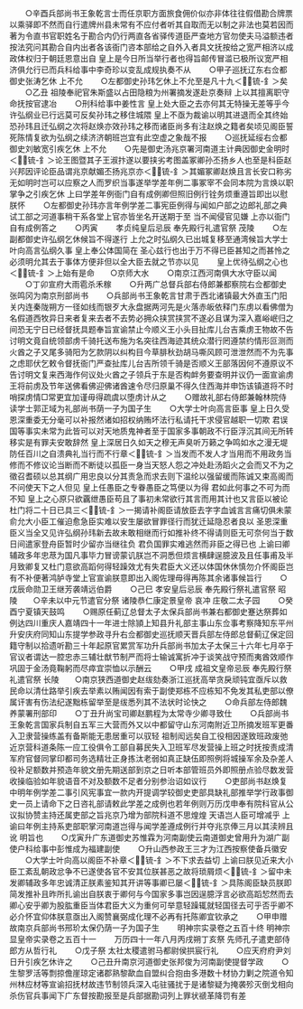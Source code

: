 <!-- { "loadSidebar": true } -->
　　○辛酉兵部尚书王象乾言士而任京职方面旅食佣价似亦非体往往假借勘合牌票以乘驿即不然而自行遣牌州县未常有不应付者听其自取而无以制之非法也莫若因而著为令直书官职姓名于勘合内仍行两直各省驿传道臣严查地方官勿使夫马溢额违者按法究问其勘合自内出者各该衙门咨本部给之自外入者具文抚按给之宽严相济以成政体权归于朝廷恩意出自  皇上是今日所当举行者也得旨邮传冒滥已极所议宽严相济俱允行已而兵科给事中李奇珍以变乱成规执奏不从
　　○甲子巡抚辽东右佥都御史张涛乞休  上不允
　　○左都御史孙玮乞休上不允至是凡十九＜锍-釒＞矣
　　○乙丑  祖陵奉祀官朱斯盛以占田隐粮为州署摘发遂赴京奏辩  上以其擅离职守命抚按官逮冶
　　○刑科给事中姜性言  皇上处大臣之去亦何其无特操无差等乎今许弘纲业已行远莫可反矣孙玮之移住城隈  皇上不亟为裁谕以明其进退而全其终始恐孙玮且迁弘纲之次将赵焕亦效孙玮之移而诸臣尚多有注赵焕之籍者矣顷见阁臣誓死陈情复欲为弘纲之续济济朝班岂宜有此空虚之象哉不报
　　○巡抚延绥右佥都御史刘敏宽引疾乞休  上不允
　　○先是御史汤兆京署河南道主计典因御史金明时＜锍-釒＞论王图暨其子王淑抃遂以要挟劣考图盖冢卿孙丕扬乡人也至是科臣赵兴邦因评论臣品谓兆京献媚丕扬兆京亦＜锍-釒＞其媚冢卿赵焕且言长安口称劣无如明时岂可以应察之人而罗织当事遂举学差年例二事冢宰不会同本院为言焕以职掌争之引疾乞休  上曰学差年例衙门自有成例卿但照旧例行铨务烦重遵旨即出以慰朕怀
　　○左都御史孙玮亦言年例学差二事宪臣例得与闻如户部之边郎礼部之典试工部之河道事稍干系各堂上官亦皆坐名开送期于至  当不闻侵官见嫌  上亦以衙门自有成例答之
　　○丙寅
　　孝贞纯皇后忌辰  奉先殿行礼遣官祭  茂陵
　　○左副都御史许弘纲乞休候旨不得遂行  上允之时弘纲久已出城复移至通湾候旨大学士叶向高言弘纲久事  皇上奉公体国简在  圣心兹行也出于万不得已臣甚知之而甚怜之必须明允其去于事体方便非但以全大臣去就之节亦以见
　　皇上优待弘纲之心也＜锍-釒＞上始有是命　　○京师大水
　　○南京江西河南俱大水守臣以闻
　　○丁卯宣府大雨雹杀禾稼
　　○升两广总督兵部右侍郎兼都察院右佥都御史张鸣冈为南京刑部尚书
　　○兵部尚书王象乾言甘肃于西北诸镇最大外直玉门阳关内连秦陇朔方一径如线而银歹大永盘据两河先是火落赤皈依释门东虏以看佛僧为名假道西牧异日来者复来去者不去势必拥众挟赏挟赏不遂必且谋为深入嘉峪岷归之间恐无宁日已经督抚具题奉旨宣谕禁止今顺义王小头目扯库儿台吉乘虏王物故不告讨明文竟自统领部虏千骑托送布施为名突往西海迹其统众潜行罔遵禁约情形叵测而火酋之子又尾多骑阳为乞款阴以纠构目今草腓秋劲胡马嘶风顾可泄泄然而不为先事之虑耶伏乞敕令督抚衙门严查扯库儿台吉所领千骑是否顺义王部落因何不遵原议不告讨明文复来西海作何议处火酋之子领兵于东是否构衅务要查明并议仍一面宣谕虏王将前虏及节年送佛看佛迎佛诸酋速令尽归原巢不得久住西海并申饬该镇道将不时哨探虏情□常更宜加谨毋得疏虞以堕虏计从之
　　○赠故礼部右侍郎兼翰林院侍读学士郭正域为礼部尚书荫一子为国子生
　　○大学士叶向高言臣事  皇上日久受恩深重委无分毫可以补报然诸如招权纳贿坏法行私请托干求侵官越职一切欺  君误国等事实未常为此皆可以对天地质鬼神者至于国家多事朝政不行臣浮沉其间无所转移实是有罪夫安敢辞然  皇上深居日久如天之穆无声臭听万籁之争鸣如水之漫无堤防任百川之自溃典礼当行而不行章＜锍-釒＞当发而不发人才当用而不用政务当修而不修议论当断而不断徒以孤臣一身当天怒人怨之冲处赴汤蹈火之会而又不为之徵召耆硕以总其纲广用忠良以分其责急而求去则下温纶以强留缓而陈诚又束高阁而不问使天下之人但见  皇上任愚臣之专眷愚臣之笃便以为得  君如此何事之不可为而不知  皇上之心原只欲覊绁愚臣苟且了事初未常欲行其言而用其计也又言臣以被论杜门将二十日已具三＜锍-釒＞一揭请补阁臣请放臣去字字血诚言言痛切俱未蒙俞允大小臣工催迫愈急臣实难以安生屡欲冒罪径行而犹迁延隐忍者良以  圣恩深重臣义当全又见许弘纲孙玮新去故未敢相继而行如推补终不得请则臣无可奈何当于数日间遣家登舟臣暂时少留亦当继往负  君负国罪实难逃然而非臣之得已也  上谕曰卿辅政多年忠荩为国凡事毕力冒谤蒙讥朕岂不洞悉但烦言横肆逞臆波及且任事甫及半月致卿复又杜门意欲高蹈何得轻躁效尤有失君臣大义还以体国休休慎勿介怀阁臣岂有不补便著鸿胪寺堂上官宣谕朕意即出入阁佐理毋得再陈其余诸事候旨行
　　○戊辰命勋卫王继芳袭靖远伯爵
　　○己巳  孝安皇后忌辰  奉先殿行祭礼遣官祭  昭陵　　○辛未以中元节遣官分祭  诸陵恭仁康定景皇帝  哀冲  庄敬二太子园
　　○癸酉宁夏镇天鼓鸣
　　○赐原任蓟辽总督太子太保兵部尚书兼右都御史蹇达祭葬如例达四川重庆人嘉靖四十一年进士除頴上知县升礼部主事山东佥事考察降知东平州升安庆府同知山东提学参政寻升右佥都御史巡抚顺天晋兵部左侍郎总督蓟辽保定回籍守制以拾遗听勘三十年起原官累赏军功升兵部尚书加太子太保三十六年七月卒于官议者谓达一腔忠赤三辅壮猷节制严而将士输诚寓折冲于谈笑战守预而夷酋效顺作巩固于金汤竟鞠躬而尽瘁宜崇恤以示酬云
　　○甲戌  成祖文皇帝忌辰  奉先殿行祭礼遣官祭  长陵　　○南京狭西道御史赵绂劾奏浙江巡抚高举贪戾顽钝宜亟斥以救民命以清仕路举引疾去举素以贿闻因有索于副使郑栋不应栋知不免发其私吏部以僚属讦害有伤法纪遂黜栋留举至是绂悉列其不法状时论快之
　　○命兵部左侍郎魏养蒙署刑部印
　　○丁丑升尚宝司卿赵鹏程为太常寺少卿寻致仕
　　○兵部尚书王象乾言国家兵制自五军三大营而外又以中都留守山东河南附近卫所摘发班军更番入卫隶营操练盖有备斯能无患居重可以驭轻  祖制闳远矣自工役相因遂致班政废弛近京营科道条陈一应工役俱令工部自募民失入卫班军尽发营操上班之时抚按责成清军府官督同掌印都司务选精壮正身拣汰老弱如真正缺伍即照例将城操军余及杂差人役补足额数并预造年貌文册先期送部到京之日听本部管班员外即照册点验尽数发营收操临验如年貌语音不对及额数不足者分别参治诏如议行
　　○吏部尚书赵焕复中明年例学差二事引风宪事宜一款内开提调学较御史吏部具缺礼部推举学行政事御史一员上请命下之日咨礼部请敕此学差之成例也若年例则万历戊申奉有院科官从公议拟协赞主持还属吏部之旨兆京乃增为部院科道不思煌煌  天语岂人臣可增减乎  上谕曰年例主持系吏部职掌河南道岂得与闻学差遵成例行并夺兆京俸三月以其渎辨且讹  明旨也
　　○戊寅升广东道御史苏惟霖为河南副使云南道御史曾用升为湖广副使户科给事中彭惟成为福建副使
　　○升山西参政王三才为江西按察使备兵徽安
　　○大学士叶向高以阁臣不补章＜锍-釒＞不下求去益切  上谕曰朕见近来大小臣工紊乱朝政忿争不已遂使各官不安其位朕甚恶之故将琐屑烦＜锍-釒＞留中未发卿辅政多年忠诚清正朕素鉴知其开讲等事卿已屡＜锍-釒＞具陈阁臣缺员朕即简发推补且昨所扎谕出自朕衷于卿何与今国家多事岂因逞臆浮言必欲高蹈恝然而去卿心安乎卿为股肱重臣当体君臣大义为重何可举意轻躁辄就轻国径去可乎否乎卿不必介怀宜仰体朕意亟出入阁赞襄弼成化理不必再有托陈卿宜钦承之
　　○甲申赠故南京兵部尚书邢玠太保仍荫一子为国子生
　　明神宗实录卷之五百十终
明神宗显皇帝实录卷之五百十一
　　万历四十一年八月丙戌朔丁亥祭  先师孔子遣吏部侍郎方从哲行礼
　　○戊子祭  太社太稷遣驸马都尉侯拱宸行礼
　　○应天府府尹刘日升引疾乞休许之
　　○己丑升南京河道御史张邦俊为河南副使提督学政
　　○生黎罗活等剽掠儋崖琼定诸郡熟黎歃血自盟纠合抱由多港数十材协力剿之院道令知州林应材等宣谕招抚材故违节制领兵深入屯驻骚扰于是诸黎疑为掩袭殄灭倒戈相向杀伤官兵事闻下广东督按勘报至是兵部据勘词列上罪状禠革降罚有差
